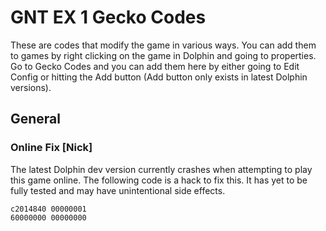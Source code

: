 # GNT EX 1 Gecko Codes

These are codes that modify the game in various ways. You can add them to games by right clicking on the game in Dolphin and going to properties. Go to Gecko Codes and you can add them here by either going to Edit Config or hitting the Add button (Add button only exists in latest Dolphin versions).

## General

### Online Fix [Nick]

The latest Dolphin dev version currently crashes when attempting to play this game online. The following code is a hack to fix this. It has yet to be fully tested and may have unintentional side effects.

```hex
c2014840 00000001
60000000 00000000
```
